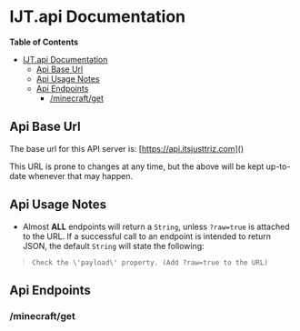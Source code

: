 # IJT.api Documentation
**Table of Contents**
- [IJT.api Documentation](#ijtapi-documentation)
  - [Api Base Url](#api-base-url)
  - [Api Usage Notes](#api-usage-notes)
  - [Api Endpoints](#api-endpoints)
    - [/minecraft/get](#minecraftget)

## Api Base Url
The base url for this API server is: [https://api.itsjusttriz.com]()

This URL is prone to changes at any time, but the above will be kept up-to-date whenever that may happen.

## Api Usage Notes
- Almost **ALL** endpoints will return a `String`, unless `?raw=true` is attached to the URL. If a successful call to an endpoint is intended to return JSON, the default `String` will state the following:
> ```
> Check the \'payload\' property. (Add ?raw=true to the URL)
> ```

## Api Endpoints
### /minecraft/get
